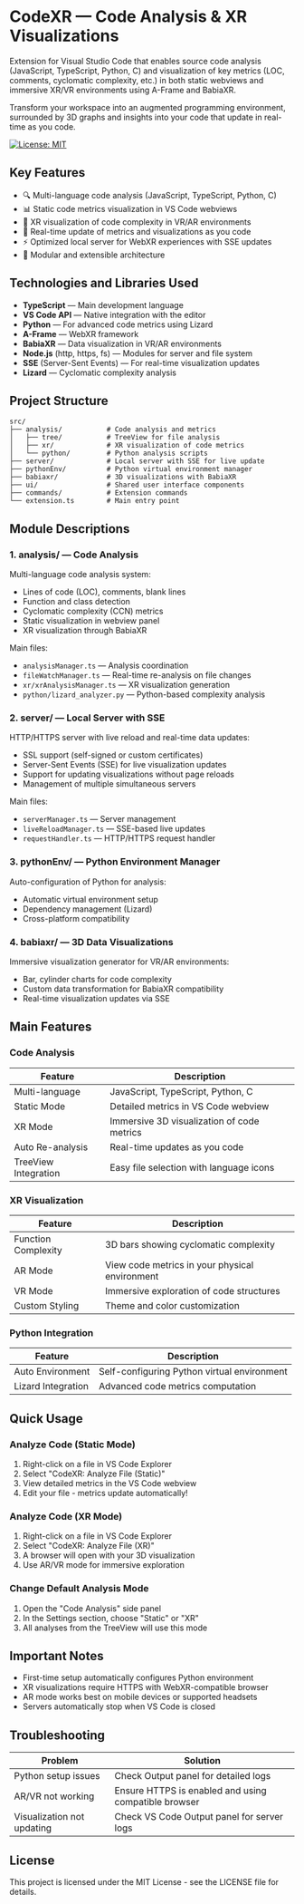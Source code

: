 # CodeXR — Code Analysis & XR Visualizations

Extension for Visual Studio Code that enables source code analysis (JavaScript, TypeScript, Python, C) and visualization of key metrics (LOC, comments, cyclomatic complexity, etc.) in both static webviews and immersive XR/VR environments using A-Frame and BabiaXR.

Transform your workspace into an augmented programming environment, surrounded by 3D graphs and insights into your code that update in real-time as you code.

[![License: MIT](https://img.shields.io/badge/License-MIT-yellow.svg)](https://opensource.org/licenses/MIT)

## Key Features

- 🔍 Multi-language code analysis (JavaScript, TypeScript, Python, C)
- 📊 Static code metrics visualization in VS Code webviews
- 🥽 XR visualization of code complexity in VR/AR environments
- 🔄 Real-time update of metrics and visualizations as you code
- ⚡ Optimized local server for WebXR experiences with SSE updates
- 🧩 Modular and extensible architecture

## Technologies and Libraries Used

- **TypeScript** — Main development language
- **VS Code API** — Native integration with the editor
- **Python** — For advanced code metrics using Lizard
- **A-Frame** — WebXR framework
- **BabiaXR** — Data visualization in VR/AR environments
- **Node.js** (http, https, fs) — Modules for server and file system
- **SSE** (Server-Sent Events) — For real-time visualization updates
- **Lizard** — Cyclomatic complexity analysis

## Project Structure

```
src/
├── analysis/           # Code analysis and metrics
│   ├── tree/           # TreeView for file analysis
│   ├── xr/             # XR visualization of code metrics
│   └── python/         # Python analysis scripts
├── server/             # Local server with SSE for live update
├── pythonEnv/          # Python virtual environment manager
├── babiaxr/            # 3D visualizations with BabiaXR
├── ui/                 # Shared user interface components
├── commands/           # Extension commands
└── extension.ts        # Main entry point
```

## Module Descriptions

### 1. analysis/ — Code Analysis

Multi-language code analysis system:

- Lines of code (LOC), comments, blank lines
- Function and class detection
- Cyclomatic complexity (CCN) metrics
- Static visualization in webview panel
- XR visualization through BabiaXR

Main files:
- `analysisManager.ts` — Analysis coordination
- `fileWatchManager.ts` — Real-time re-analysis on file changes
- `xr/xrAnalysisManager.ts` — XR visualization generation
- `python/lizard_analyzer.py` — Python-based complexity analysis

### 2. server/ — Local Server with SSE

HTTP/HTTPS server with live reload and real-time data updates:

- SSL support (self-signed or custom certificates)
- Server-Sent Events (SSE) for live visualization updates
- Support for updating visualizations without page reloads
- Management of multiple simultaneous servers

Main files:
- `serverManager.ts` — Server management
- `liveReloadManager.ts` — SSE-based live updates
- `requestHandler.ts` — HTTP/HTTPS request handler

### 3. pythonEnv/ — Python Environment Manager

Auto-configuration of Python for analysis:

- Automatic virtual environment setup
- Dependency management (Lizard)
- Cross-platform compatibility

### 4. babiaxr/ — 3D Data Visualizations

Immersive visualization generator for VR/AR environments:

- Bar, cylinder charts for code complexity
- Custom data transformation for BabiaXR compatibility
- Real-time visualization updates via SSE

## Main Features

### Code Analysis

| Feature | Description |
|---------|-------------|
| Multi-language | JavaScript, TypeScript, Python, C |
| Static Mode | Detailed metrics in VS Code webview |
| XR Mode | Immersive 3D visualization of code metrics |
| Auto Re-analysis | Real-time updates as you code |
| TreeView Integration | Easy file selection with language icons |

### XR Visualization

| Feature | Description |
|---------|-------------|
| Function Complexity | 3D bars showing cyclomatic complexity |
| AR Mode | View code metrics in your physical environment |
| VR Mode | Immersive exploration of code structures |
| Custom Styling | Theme and color customization |

### Python Integration

| Feature | Description |
|---------|-------------|
| Auto Environment | Self-configuring Python virtual environment |
| Lizard Integration | Advanced code metrics computation |


## Quick Usage

### Analyze Code (Static Mode)

1. Right-click on a file in VS Code Explorer
2. Select "CodeXR: Analyze File (Static)"
3. View detailed metrics in the VS Code webview
4. Edit your file - metrics update automatically!

### Analyze Code (XR Mode)

1. Right-click on a file in VS Code Explorer
2. Select "CodeXR: Analyze File (XR)"
3. A browser will open with your 3D visualization
5. Use AR/VR mode for immersive exploration

### Change Default Analysis Mode

1. Open the "Code Analysis" side panel
2. In the Settings section, choose "Static" or "XR"
3. All analyses from the TreeView will use this mode

## Important Notes

- First-time setup automatically configures Python environment
- XR visualizations require HTTPS with WebXR-compatible browser
- AR mode works best on mobile devices or supported headsets
- Servers automatically stop when VS Code is closed

## Troubleshooting

| Problem | Solution |
|---------|----------|
| Python setup issues | Check Output panel for detailed logs |
| AR/VR not working | Ensure HTTPS is enabled and using compatible browser |
| Visualization not updating | Check VS Code Output panel for server logs |


## License

This project is licensed under the MIT License - see the LICENSE file for details.